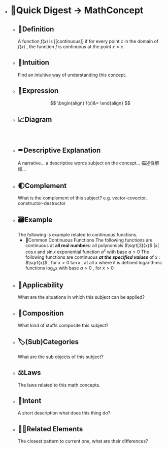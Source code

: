 - # 🍴Quick Digest -> MathConcept
	- ## 📝Definition
	  A function $f(x)$ is [[continuous]] if for every point $c$ in the domain of $f(x)$ , the function $f$ is continuous at the point $x=c$.
	- ## 🧠Intuition
	  Find an intuitive way of understanding this concept.
	- ## 🧮Expression
	  $$
	  \begin{align}
	  f(x)&=
	  \end{align}
	  $$
	- ## 📈Diagram
	  ![name](../assets/name.png)
	- ## ✒Descriptive Explanation
	  A narrative... a descriptive words subject on the concept... 描述性解释…
	- ## 🌓Complement
	  What is the complement of this subject? e.g. vector-covector, constructor-destructor
	- ## 🗃Example
	  The following is example related to continuous functions.
		- 📌Common Continuous Functions
		  	The following functions are continuous at **all real numbers**:
		  		all polynomials
		  		$\sqrt[3]{x}$
		  		$|x|$
		  		$\cos x$ and $\sin x$
		  		exponential function $a^x$ with base $a>0$
		  	The following functions are continuous *__at the specified values__* of $x$ :
		  		$\sqrt{x}$ , for $x>0$
		  		$\tan x$ , at all $x$ where it is defined
		  		logarithmic functions $\log_{a}x$ with base $a>0$ , for $x>0$
	- ## 🤳Applicability
	   What are the situations in which this subject can be applied?
	- ## 🧪Composition
	  What kind of stuffs composite this subject?
	- ## 🏷(Sub)Categories
	  What are the sub objects of this subject?
	- ## ⚖Laws
	  The laws related to this math concepts.
	- ## 🎯Intent
	   A short description what does this thing do?
	- ## 🙋‍♂️Related Elements
	   The closest pattern to current one, what are their differences?